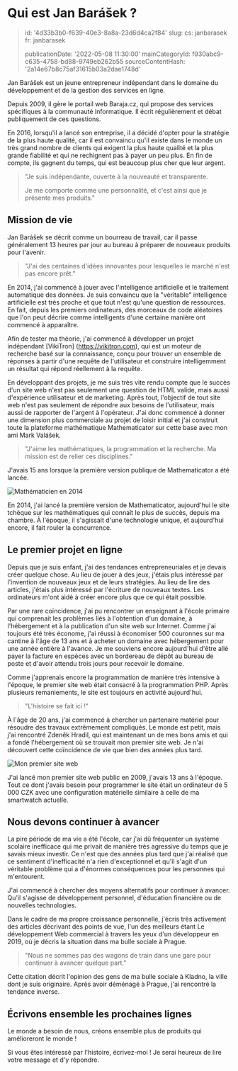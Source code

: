 Qui est Jan Barášek ?
=====================

> id: '4d33b3b0-f639-40e3-8a8a-23d6d4ca2f84'
> slug:
> 	cs: janbarasek
> 	fr: janbarasek
>
> publicationDate: '2022-05-08 11:30:00'
> mainCategoryId: f930abc9-c635-4758-bd88-9749eb262b55
> sourceContentHash: '2a14e67b8c75af31615b03a2dae1748d'

Jan Barášek est un jeune entrepreneur indépendant dans le domaine du développement et de la gestion des services en ligne.

Depuis 2009, il gère le portail web Baraja.cz, qui propose des services spécifiques à la communauté informatique. Il écrit régulièrement et débat publiquement de ces questions.

En 2016, lorsqu'il a lancé son entreprise, il a décidé d'opter pour la stratégie de la plus haute qualité, car il est convaincu qu'il existe dans le monde un très grand nombre de clients qui exigent la plus haute qualité et la plus grande fiabilité et qui ne rechignent pas à payer un peu plus. En fin de compte, ils gagnent du temps, qui est beaucoup plus cher que leur argent.

> "Je suis indépendante, ouverte à la nouveauté et transparente.
>
> Je me comporte comme une personnalité, et c'est ainsi que je présente mes produits."

Mission de vie
---------------

Jan Barášek se décrit comme un bourreau de travail, car il passe généralement 13 heures par jour au bureau à préparer de nouveaux produits pour l'avenir.

> "J'ai des centaines d'idées innovantes pour lesquelles le marché n'est pas encore prêt."

En 2014, j'ai commencé à jouer avec l'intelligence artificielle et le traitement automatique des données. Je suis convaincu que la "véritable" intelligence artificielle est très proche et que tout n'est qu'une question de ressources. En fait, depuis les premiers ordinateurs, des morceaux de code aléatoires que l'on peut décrire comme intelligents d'une certaine manière ont commencé à apparaître.

Afin de tester ma théorie, j'ai commencé à développer un projet indépendant [VikiTron] (https://vikitron.com), qui est un moteur de recherche basé sur la connaissance, conçu pour trouver un ensemble de réponses à partir d'une requête de l'utilisateur et construire intelligemment un résultat qui répond réellement à la requête.

En développant des projets, je me suis très vite rendu compte que le succès d'un site web n'est pas seulement une question de HTML valide, mais aussi d'expérience utilisateur et de marketing. Après tout, l'objectif de tout site web n'est pas seulement de répondre aux besoins de l'utilisateur, mais aussi de rapporter de l'argent à l'opérateur. J'ai donc commencé à donner une dimension plus commerciale au projet de loisir initial et j'ai construit toute la plateforme mathématique Mathematicator sur cette base avec mon ami Mark Valášek.

> "J'aime les mathématiques, la programmation et la recherche. Ma mission est de relier ces disciplines."

J'avais 15 ans lorsque la première version publique de Mathematicator a été lancée.

<img src="https://baraja.cz/content/about/mathematicator-2014.jpg" alt="Mathématicien en 2014" class="w-100 mb-3">

En 2014, j'ai lancé la première version de Mathematicator, aujourd'hui le site tchèque sur les mathématiques qui connaît le plus de succès, depuis ma chambre. À l'époque, il s'agissait d'une technologie unique, et aujourd'hui encore, il fait rouler la concurrence.

Le premier projet en ligne
--------------------

Depuis que je suis enfant, j'ai des tendances entrepreneuriales et je devais créer quelque chose. Au lieu de jouer à des jeux, j'étais plus intéressé par l'invention de nouveaux jeux et de leurs stratégies. Au lieu de lire des articles, j'étais plus intéressé par l'écriture de nouveaux textes. Les ordinateurs m'ont aidé à créer encore plus que ce qui était possible.

Par une rare coïncidence, j'ai pu rencontrer un enseignant à l'école primaire qui comprenait les problèmes liés à l'obtention d'un domaine, à l'hébergement et à la publication d'un site web sur Internet. Comme j'ai toujours été très économe, j'ai réussi à économiser 500 couronnes sur ma cantine à l'âge de 13 ans et à acheter un domaine avec hébergement pour une année entière à l'avance. Je me souviens encore aujourd'hui d'être allé payer la facture en espèces avec un bordereau de dépôt au bureau de poste et d'avoir attendu trois jours pour recevoir le domaine.

Comme j'apprenais encore la programmation de manière très intensive à l'époque, le premier site web était consacré à la programmation PHP. Après plusieurs remaniements, le site est toujours en activité aujourd'hui.

> "L'histoire se fait ici !"

À l'âge de 20 ans, j'ai commencé à chercher un partenaire matériel pour résoudre des travaux extrêmement compliqués. Le monde est petit, mais j'ai rencontré Zdeněk Hradil, qui est maintenant un de mes bons amis et qui a fondé l'hébergement où se trouvait mon premier site web. Je n'ai découvert cette coïncidence de vie que bien des années plus tard.

<img src="https://baraja.cz/content/about/prvni-web.jpg" alt="Mon premier site web" class="w-100 mb-3">

J'ai lancé mon premier site web public en 2009, j'avais 13 ans à l'époque. Tout ce dont j'avais besoin pour programmer le site était un ordinateur de 5 000 CZK avec une configuration matérielle similaire à celle de ma smartwatch actuelle.

Nous devons continuer à avancer
------------------------

La pire période de ma vie a été l'école, car j'ai dû fréquenter un système scolaire inefficace qui me privait de manière très agressive du temps que je savais mieux investir. Ce n'est que des années plus tard que j'ai réalisé que ce sentiment d'inefficacité n'a rien d'exceptionnel et qu'il s'agit d'un véritable problème qui a d'énormes conséquences pour les personnes qui m'entourent.

J'ai commencé à chercher des moyens alternatifs pour continuer à avancer. Qu'il s'agisse de développement personnel, d'éducation financière ou de nouvelles technologies.

Dans le cadre de ma propre croissance personnelle, j'écris très activement des articles décrivant des points de vue, l'un des meilleurs étant Le développement Web commercial à travers les yeux d'un développeur en 2019, où je décris la situation dans ma bulle sociale à Prague.

> "Nous ne sommes pas des wagons de train dans une gare pour continuer à avancer quelque part."

Cette citation décrit l'opinion des gens de ma bulle sociale à Kladno, la ville dont je suis originaire. Après avoir déménagé à Prague, j'ai rencontré la tendance inverse.

Écrivons ensemble les prochaines lignes
--------------------------------

Le monde a besoin de nous, créons ensemble plus de produits qui amélioreront le monde !

Si vous êtes intéressé par l'histoire, écrivez-moi ! Je serai heureux de lire votre message et d'y répondre.
